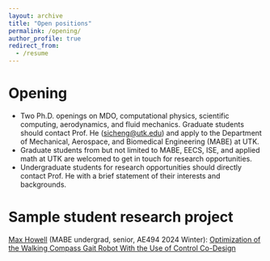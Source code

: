 ```yaml
---
layout: archive
title: "Open positions"
permalink: /opening/
author_profile: true
redirect_from: 
  - /resume
---
```


# Opening
* Two Ph.D. openings on MDO, computational physics, scientific computing, aerodynamics, and fluid mechanics. Graduate students should contact Prof. He (sicheng@utk.edu) and apply to the Department of Mechanical, Aerospace, and Biomedical Engineering (MABE) at UTK.
* Graduate students from but not limited to MABE, EECS, ISE, and applied math at UTK are welcomed to get in touch for research opportunities.
* Undergraduate students for research opportunities should directly contact Prof. He with a brief statement of their interests and backgrounds.

# Sample student research project 
[Max Howell](https://www.linkedin.com/in/max-howell-3261a0267/) (MABE undergrad, senior, AE494 2024 Winter): [Optimization of the Walking Compass Gait Robot With the Use of Control Co-Design](../files/2024_Howell.pdf)
